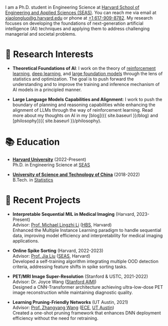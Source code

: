 I am a Ph.D. student in Engineering Science at [Harvard School of Engineering and Applied Sciences (SEAS)](https://www.seas.harvard.edu/). You can reach me via email at [xiaolongluo@g.harvard.edu](mailto:xiaolongluo@g.harvard.edu) or phone at [+1 617-909-8782](tel:+16179098782). My research focuses on developing the foundations of next-generation artificial intelligence (AI) techniques and applying them to address challenging managerial and societal problems.

# 🔬 Research Interests

- **Theoretical Foundations of AI**: I work on the theory of [reinforcement learning](https://en.wikipedia.org/wiki/Reinforcement_learning), [deep learning](https://en.wikipedia.org/wiki/Deep_learning), and [large foundation models](https://en.wikipedia.org/wiki/Foundation_models) through the lens of statistics and optimization. The goal is to push forward the understanding and to improve the training and inference mechanism of AI models in a principled manner.

- **Large Language Models Capabilities and Alignment**: I work to push the boundary of planning and reasoning capabilities while enhancing the alignment of LLMs through the way of reinforcement learning. Read more about my thoughts on AI in my [blog]({{ site.baseurl }}/blog) and [philosophy]({{ site.baseurl }}/philosophy).

# 📚 Education
- **[Harvard University](https://www.harvard.edu/)** (2022-Present)  
  Ph.D. in Engineering Science at [SEAS](https://www.seas.harvard.edu/)
  
- **[University of Science and Technology of China](https://en.ustc.edu.cn/)** (2018-2022)  
  B.Tech. in [Statistics](http://en.sta.ustc.edu.cn/)

# 🚀 Recent Projects

- **Interpretable Sequential MIL in Medical Imaging** (Harvard, 2023-Present)  
  Advisor: [Prof. Michael Lingzhi Li](https://www.hbs.edu/faculty/Pages/profile.aspx?facId=1069951) ([HBS](https://www.hbs.edu/), Harvard)  
  Enhanced the Multiple Instance Learning paradigm to handle sequential data, improving model efficiency and interpretability for medical imaging applications.

- **Online Spike Sorting** (Harvard, 2022-2023)  
  Advisor: [Prof. Jia Liu](https://jialiu.seas.harvard.edu/) ([SEAS](https://www.seas.harvard.edu/), Harvard)  
  Developed a self-training algorithm integrating multiple OOD detection criteria, addressing feature shifts in spike sorting tasks.

- **PET/MRI Image Super-Resolution** (Stanford & USTC, 2021-2022)  
  Advisor: Dr. Joyce Wang ([Stanford AIMI](https://aimi.stanford.edu/))  
  Designed a CNN-Transformer architecture achieving ultra-low-dose PET image reconstruction while maintaining diagnostic quality.

- **Learning Pruning-Friendly Networks** (UT Austin, 2021)  
  Advisor: [Prof. Zhangyang Wang](https://vita-group.github.io/) ([ECE](https://www.ece.utexas.edu/), [UT Austin](https://www.utexas.edu/))  
  Created a one-shot pruning framework that enhances DNN deployment efficiency without the need for retraining.
